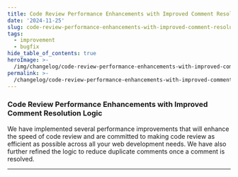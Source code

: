```yaml
---
title: Code Review Performance Enhancements with Improved Comment Resolution Logic
date: '2024-11-25'
slug: code-review-performance-enhancements-with-improved-comment-resolution-logic
tags:
  - improvement
  - bugfix
hide_table_of_contents: true
heroImage: >-
  /img/changelog/code-review-performance-enhancements-with-improved-comment-resolution-logic-hero.webp
permalink: >-
  /changelog/code-review-performance-enhancements-with-improved-comment-resolution-logic
---
```


### Code Review Performance Enhancements with Improved Comment Resolution Logic

We have implemented several performance improvements that will enhance the speed of code review and are committed to making code review as efficient as possible across all your web development needs. We have also further refined the logic to reduce duplicate comments once a comment is resolved.

---
